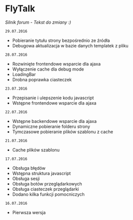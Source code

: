 # FlyTalk
_Silnik forum - Tekst do zmiany :)_

`29.07.2016`
- Pobieranie tytułu strony bezpośrednio ze źródła
- Debugowa aktualizacja w bazie danych templatek z pliku

`28.07.2016`
- Rozwinięte frontendowe wsparcie dla ajaxa
- Wyłączenie cache dla debug mode
- LoadingBar
- Drobna poprawka ciasteczek

`23.07.2016`
- Przepisanie i ulepszenie kodu javascript
- Wstępne frontendowe wsparcie dla ajaxa

`22.07.2016`
- Wstępne backendowe wsparcie dla ajaxa
- Dynamiczne pobieranie folderu strony
- Tymczasowe pobieranie plików szablonu z cache

`21.07.2016`
- Cache plików szablonu

`17.07.2016`
- Obsługa błędów
- Wstępna struktura javascript
- Obsługa sesji
- Obsługa botów przeglądarkowych
- Obsługa ciasteczek przeglądarki
- Dodano kilka funkcji pomocniczych

`16.07.2016`
- Pierwsza wersja